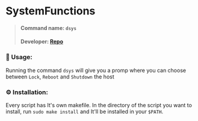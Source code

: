 # SystemFunctions

> #### Command name: `dsys`
>
> #### Developer: [Repo](https://github.com/LukeSmithxyz/voidrice)

### 📄 Usage:

Running the command `dsys` will give you a promp where you can choose between `Lock`, `Reboot` and `Shutdown` the host

### ⚙️ Installation:

Every script has It's own makefile. In the directory of the script you want to install, run `sudo make install` and It'll be installed in your `$PATH`.

